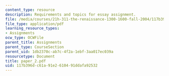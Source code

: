 ```yaml
---
content_type: resource
description: Requirements and topics for essay assignment.
file: /media/courses/21h-311-the-renaissance-1300-1600-fall-2004/117b396dc61a91e2610491ddafa92532_paper_2.pdf
file_type: application/pdf
learning_resource_types:
- Assignments
ocw_type: OCWFile
parent_title: Assignments
parent_type: CourseSection
parent_uid: 1db2370c-ab7c-4f2a-1ebf-3aa017ec039a
resourcetype: Document
title: paper_2.pdf
uid: 117b396d-c61a-91e2-6104-91ddafa92532
---
```

